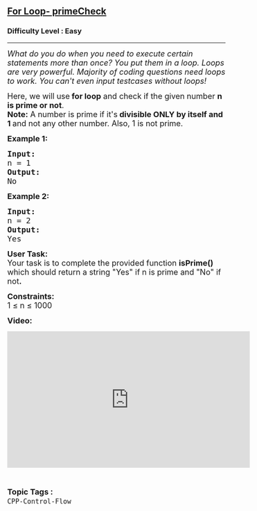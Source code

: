 <h2><a href="https://practice.geeksforgeeks.org/problems/for-loop-primechecl/1?page=1&category[]=CPP&category[]=cpp-strings&category[]=cpp-operator&category[]=CPP-Control-Flow&category[]=cpp-pointers&sortBy=submissions">For Loop- primeCheck</a></h2><h3>Difficulty Level : Easy</h3><hr><div class="problems_problem_content__Xm_eO"><p><em><span style="font-size: 18px;">What do you do when you need to execute certain statements more than once? You put them in a loop. Loops are very powerful. Majority of coding questions need loops to work. You can't even input testcases without loops!</span></em></p>
<p><span style="font-size: 18px;">Here, we will use<strong> for loop</strong> and check if the given number <strong>n is prime or not</strong>.<br><strong>Note:</strong> A number is prime if it's<strong> divisible ONLY by itself and 1 </strong>and not any other number. Also, 1 is not prime.</span></p>
<p><span style="font-size: 18px;"><strong>Example 1:</strong></span></p>
<pre><span style="font-size: 18px;"><strong>Input:</strong>
n = 1
<strong>Output:
</strong>No
</span></pre>
<p><span style="font-size: 18px;"><strong>Example 2:</strong></span></p>
<pre><span style="font-size: 18px;"><strong>Input:</strong>
n = 2
<strong>Output:
</strong>Yes</span></pre>
<p><span style="font-size: 18px;"><strong>User Task: </strong><br>Your task is to complete the provided function <strong>isPrime() </strong>which should return a string "Yes" if n is prime and "No" if not<strong>.</strong></span></p>
<p><span style="font-size: 18px;"><strong>Constraints:</strong><br>1 ≤ n ≤ 1000</span></p>
<p><strong><span style="font-size: 18px;">Video:</span></strong></p>
<p><iframe src="https://www.youtube.com/embed/MbEVFhucVa0" width="560" height="315" frameborder="0"></iframe></p></div><br><p><span style=font-size:18px><strong>Topic Tags : </strong><br><code>CPP-Control-Flow</code>&nbsp;